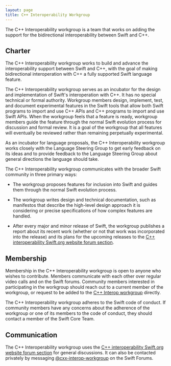 ```yaml
---
layout: page
title: C++ Interoperability Workgroup
---
```


The C++ Interoperability workgroup is a team that works on adding the support for the bidirectional interoperability between Swift and C++.

## Charter

The C++ Interoperability workgroup works to build and advance the interoperability support between Swift and C++, with the goal of making bidirectional interoperation with C++ a fully supported Swift language feature.

The C++ Interoperability workgroup serves as an incubator for the design and implementation of Swift's interoperation with C++. It has no special technical or formal authority. Workgroup members design, implement, test, and document experimental features in the Swift tools that allow both Swift programs to import and use C++ APIs and C++ programs to import and use Swift APIs. When the workgroup feels that a feature is ready, workgroup members guide the feature through the normal Swift evolution process for discussion and formal review. It is a goal of the workgroup that all features will eventually be reviewed rather than remaining perpetually experimental.

As an incubator for language proposals, the C++ Interoperability workgroup works closely with the Language Steering Group to get early feedback on its ideas and to provide feedback to the Language Steering Group about general directions the language should take.

The C++ Interoperability workgroup communicates with the broader Swift community in three primary ways:

* The workgroup proposes features for inclusion into Swift and guides them through the normal Swift evolution process.

* The workgroup writes design and technical documentation, such as manifestos that describe the high-level design approach it is considering or precise specifications of how complex features are handled.

* After every major and minor release of Swift, the workgroup publishes a report about its recent work (whether or not that work was incorporated into the release) and its plans for the upcoming releases to the [C++ interoperability Swift.org website forum section](https://forums.swift.org/c/development/c-interoperability/82).

## Membership

Membership in the C++ Interoperability workgroup is open to anyone who wishes to contribute. Members communicate with each other over regular video calls and on the Swift forums. Community members interested in participating in the workgroup should reach out to a current member of the workgroup, or request to be added to the [C++ Interop workgroup](https://forums.swift.org/g/cxx-interop-workgroup) directly.

The C++ Interoperability workgroup adheres to the Swift code of conduct. If community members have any concerns about the adherence of the workgroup or one of its members to the code of conduct, they should contact a member of the Swift Core Team.


## Communication

The C++ Interoperability workgroup uses the [C++ interoperability Swift.org website forum section](https://forums.swift.org/c/development/c-interoperability/82) for general discussions. It can also be contacted privately by messaging [@cxx-interop-workgroup](https://forums.swift.org/g/cxx-interop-workgroup) on the Swift Forums.
